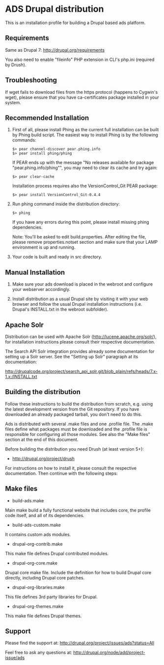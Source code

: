 ADS Drupal distribution
===

This is an installation profile for building a Drupal based ads platform.

Requirements
------------

Same as Drupal 7: http://drupal.org/requirements

You also need to enable "fileinfo" PHP extension in CLI's php.ini (required by Drush).

Troubleshooting
---------------

If wget fails to download files from the https protocol (happens to Cygwin's wget), please ensure that you have ca-certificates package installed in your system.

Recommended Installation
------------------------

1. First of all, please install Phing as the current full installation can be built by Phing build script.
   The easiest way to install Phing is by the following commands:

    ```
    $> pear channel-discover pear.phing.info
    $> pear install phing/phing
    ```

    If PEAR ends up with the message "No releases available for package "pear.phing.info/phing"", you may need to clear its cache and try again:

    ```
    $> pear clear-cache
    ```

    Installation process requires also the VersionControl_Git PEAR package:

    ```
    $> pear install VersionControl_Git-0.4.4
    ```

2. Run phing command inside the distribution directory:

    ```
    $> phing
    ```

   If you have any errors during this point, please install missing phing dependencies.

   Note: You'll be asked to edit build.properties.
         After editing the file, please remove properties.notset section
         and make sure that your LAMP environment is up and running.

  3. Your code is built and ready in src directory.

Manual Installation
-------------------

1. Make sure your ads download is placed in the webroot and configure
   your webserver accordingly.

2. Install distribution as a usual Drupal site by visiting it with your web
   browser and follow the usual Drupal installation instructions (i.e. Drupal's
   INSTALL.txt in the webroot subfolder).

Apache Solr
-----------

Distribution can be used with Apache Solr (http://lucene.apache.org/solr/), for
installation instructions please consult their respective documentation.

The Search API Solr integration provides already some documentation for setting
up a Solr server. See the "Setting up Solr" paragraph at its documentation:

  http://drupalcode.org/project/search_api_solr.git/blob_plain/refs/heads/7.x-1.x:/INSTALL.txt

Building the distribution
-------------------------

Follow these instructions to build the distribution from scratch, e.g. using the
latest development version from the Git repository. If you have downloaded an
already packaged tarball, you don't need to do this.

Ads is distributed with several .make files and one .profile file. The
.make files define what packages must be downloaded and the .profile file is
responsible for configuring all those modules. See also the "Make files" section
at the end of this document.

Before building the distribution you need Drush (at least version 5+):

 * http://drupal.org/project/drush

For instructions on how to install it, please consult the respective
documentation. Then continue with the following steps:

Make files
----------

* build-ads.make

Main make build a fully functional website that includes core, the profile code itself, and all of its dependencies.

* build-ads-custom.make

It contains custom ads modules.

* drupal-org-contrib.make

This make file defines Drupal contributed modules.

* drupal-org-core.make

Drupal core make file.
Include the definition for how to build Drupal core directly, including Drupal core patches.

* drupal-org-libraries.make

This file defines 3rd party libraries for Drupal.

* drupal-org-themes.make

This make file defines Drupal themes.

Support
-------
Please find the support at:
http://drupal.org/project/issues/ads?status=All

Feel free to ask any questions at:
http://drupal.org/node/add/project-issue/ads
